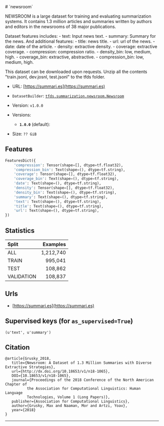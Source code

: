 <div itemscope itemtype="http://schema.org/Dataset">
  <div itemscope itemprop="includedInDataCatalog" itemtype="http://schema.org/DataCatalog">
    <meta itemprop="name" content="TensorFlow Datasets" />
  </div>
  <meta itemprop="name" content="newsroom" />
  <meta itemprop="description" content="&#10;NEWSROOM is a large dataset for training and evaluating summarization systems.&#10;It contains 1.3 million articles and summaries written by authors and&#10;editors in the newsrooms of 38 major publications.&#10;&#10;Dataset features includes:&#10;  - text: Input news text.&#10;  - summary: Summary for the news.&#10;And additional features:&#10;  - title: news title.&#10;  - url: url of the news.&#10;  - date: date of the article.&#10;  - density: extractive density.&#10;  - coverage: extractive coverage.&#10;  - compression: compression ratio.&#10;  - density_bin: low, medium, high.&#10;  - coverage_bin: extractive, abstractive.&#10;  - compression_bin: low, medium, high.&#10;&#10;This dataset can be downloaded upon requests. Unzip all the contents&#10;&quot;train.jsonl, dev.josnl, test.jsonl&quot; to the tfds folder.&#10;&#10;&#10;&#10;To use this dataset:&#10;&#10;```&#10;import tensorflow_datasets as tfds&#10;&#10;ds = tfds.load('newsroom')&#10;```&#10;" />
  <meta itemprop="url" content="https://www.tensorflow.org/datasets/catalog/newsroom" />
  <meta itemprop="sameAs" content="https://summari.es" />
  <meta itemprop="citation" content="&#10;@article{Grusky_2018,&#10;   title={Newsroom: A Dataset of 1.3 Million Summaries with Diverse Extractive Strategies},&#10;   url={http://dx.doi.org/10.18653/v1/n18-1065},&#10;   DOI={10.18653/v1/n18-1065},&#10;   journal={Proceedings of the 2018 Conference of the North American Chapter of&#10;          the Association for Computational Linguistics: Human Language&#10;          Technologies, Volume 1 (Long Papers)},&#10;   publisher={Association for Computational Linguistics},&#10;   author={Grusky, Max and Naaman, Mor and Artzi, Yoav},&#10;   year={2018}&#10;}&#10;&#10;" />
</div>
# `newsroom`

NEWSROOM is a large dataset for training and evaluating summarization systems.
It contains 1.3 million articles and summaries written by authors and editors in
the newsrooms of 38 major publications.

Dataset features includes: - text: Input news text. - summary: Summary for the
news. And additional features: - title: news title. - url: url of the news. -
date: date of the article. - density: extractive density. - coverage: extractive
coverage. - compression: compression ratio. - density_bin: low, medium, high. -
coverage_bin: extractive, abstractive. - compression_bin: low, medium, high.

This dataset can be downloaded upon requests. Unzip all the contents
"train.jsonl, dev.josnl, test.jsonl" to the tfds folder.

*   URL: [https://summari.es](https://summari.es)
*   `DatasetBuilder`:
    [`tfds.summarization.newsroom.Newsroom`](https://github.com/tensorflow/datasets/tree/master/tensorflow_datasets/summarization/newsroom.py)
*   Version: `v1.0.0`
*   Versions:

    *   **`1.0.0`** (default):

*   Size: `?? GiB`

## Features
```python
FeaturesDict({
    'compression': Tensor(shape=[], dtype=tf.float32),
    'compression_bin': Text(shape=(), dtype=tf.string),
    'coverage': Tensor(shape=[], dtype=tf.float32),
    'coverage_bin': Text(shape=(), dtype=tf.string),
    'date': Text(shape=(), dtype=tf.string),
    'density': Tensor(shape=[], dtype=tf.float32),
    'density_bin': Text(shape=(), dtype=tf.string),
    'summary': Text(shape=(), dtype=tf.string),
    'text': Text(shape=(), dtype=tf.string),
    'title': Text(shape=(), dtype=tf.string),
    'url': Text(shape=(), dtype=tf.string),
})
```

## Statistics

Split      | Examples
:--------- | --------:
ALL        | 1,212,740
TRAIN      | 995,041
TEST       | 108,862
VALIDATION | 108,837

## Urls

*   [https://summari.es](https://summari.es)

## Supervised keys (for `as_supervised=True`)
`(u'text', u'summary')`

## Citation
```
@article{Grusky_2018,
   title={Newsroom: A Dataset of 1.3 Million Summaries with Diverse Extractive Strategies},
   url={http://dx.doi.org/10.18653/v1/n18-1065},
   DOI={10.18653/v1/n18-1065},
   journal={Proceedings of the 2018 Conference of the North American Chapter of
          the Association for Computational Linguistics: Human Language
          Technologies, Volume 1 (Long Papers)},
   publisher={Association for Computational Linguistics},
   author={Grusky, Max and Naaman, Mor and Artzi, Yoav},
   year={2018}
}
```

--------------------------------------------------------------------------------
